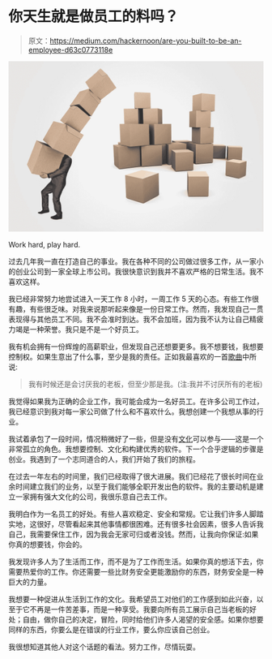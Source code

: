 # 你天生就是做员工的料吗？

> 原文：<https://medium.com/hackernoon/are-you-built-to-be-an-employee-d63c0773118e>

![](img/43a4cf925dc1e5be888b08d820b330f2.png)

Work hard, play hard.

过去几年我一直在打造自己的事业。我在各种不同的公司做过很多工作，从一家小的创业公司到一家全球上市公司。我很快意识到我并不喜欢严格的日常生活。我不喜欢这样。

我已经非常努力地尝试进入一天工作 8 小时，一周工作 5 天的心态。有些工作很有趣，有些很乏味。对我来说那听起来像是一份日常工作。然而，我发现自己一贯表现得与其他员工不同。我不会准时到达。我不会加班，因为我不认为让自己精疲力竭是一种荣誉。我只是不是一个好员工。

我有机会拥有一份辉煌的高薪职业，但发现自己还想要更多。我不想要钱，我想要控制权。如果生意出了什么事，至少是我的责任。正如我最喜欢的一首[歌曲](https://www.youtube.com/watch?v=bumSdQ9CFYU)中所说:

> 我有时候还是会讨厌我的老板，但至少那是我。(注:我并不讨厌所有的老板)

我觉得如果我为正确的企业工作，我可能会成为一名好员工。在许多公司工作过，我已经意识到我对每一家公司做了什么和不喜欢什么。我想创建一个我想从事的行业。

我试着承包了一段时间，情况稍微好了一些，但是没有[文化](https://hackernoon.com/tagged/culture)可以参与——这是一个非常孤立的角色。我想要控制、文化和构建优秀的软件。下一个合乎逻辑的步骤是创业。我遇到了一个志同道合的人，我们开始了我们的旅程。

在过去一年左右的时间里，我们已经取得了很大进展。我们已经花了很长时间在业余时间建立我们的业务，以至于我们能够全职开发出色的软件。我的主要动机是建立一家拥有强大文化的公司，我很乐意自己去工作。

我明白作为一名员工的好处。有些人喜欢稳定、安全和常规。它让我们许多人脚踏实地，这很好，尽管看起来其他事情都很困难。还有很多社会因素，很多人告诉我自己，我需要保住工作，因为我会无家可归或者没钱。然而，让我向你保证:如果你真的想要钱，你会的。

我发现许多人为了生活而工作，而不是为了工作而生活。如果你真的想活下去，你需要热爱你的工作。你还需要一些比财务安全更能激励你的东西，财务安全是一种巨大的力量。

我想要一种促进从生活到工作的文化。我希望员工对他们的工作感到如此兴奋，以至于它不再是一件苦差事，而是一种享受。我要向所有员工展示自己当老板的好处；自由，做你自己的决定，冒险，同时给他们许多人渴望的安全感。如果你想要同样的东西，你要么是在错误的行业工作，要么你应该自己创业。

我很想知道其他人对这个话题的看法。努力工作，尽情玩耍。